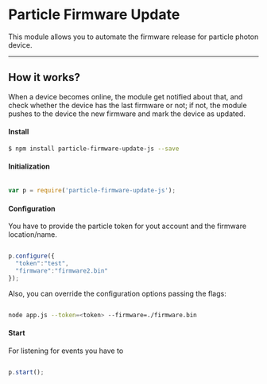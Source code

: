 Particle Firmware Update
===================

This module allows you to automate the firmware release for particle photon device.

----------

How it works?
-------------

When a device becomes online, the module get notified about that, and check whether the device has the
last firmware or not; if not, the module pushes to the device the new firmware and mark the device as
updated.

#### Install

```bash
$ npm install particle-firmware-update-js --save
```

#### Initialization

```javascript

var p = require('particle-firmware-update-js');

```

#### Configuration

You have to provide the particle token for yout account and the firmware location/name.

```javascript

p.configure({
  "token":"test",
  "firmware":"firmware2.bin"
});

```
Also, you can override the configuration options passing the flags:

```bash

node app.js --token=<token> --firmware=./firmware.bin

```

#### Start

For listening for events you have to

```javascript

p.start();

```
